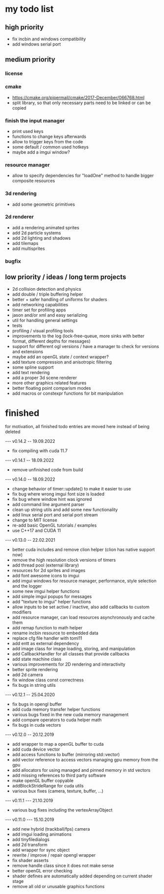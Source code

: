 # my todo list

## high priority
- fix incbin and windows compatibility
- add windows serial port

## medium priority

### license

### cmake
- https://cmake.org/pipermail/cmake/2017-December/066768.html
- split library, so that only necessary parts need to be linked or can be copied

### finish the input manager
- print used keys
- functions to change keys afterwards
- allow to trigger keys from the code
- some default / common used hotkeys
- maybe add a imgui window?

### resource manager
- allow to specify dependencies for "loadOne" method to handle bigger composite resources

### 3d rendering
- add some geometric primitives

### 2d renderer
- add a rendering animated sprites
- add 2d particle systems
- add 2d lighting and shadows
- add tilemaps
- add multisprites

### bugfix

## low priority / ideas / long term projects
- 2d collision detection and physics
- add double / triple buffering helper
- better + safer handling of uniforms for shaders
- add networking capabilities
- timer set for profiling apps
- jason and/or xml and easy serializing
- util for handling general settings
- tests
- profiling / visual profiling tools
- improvements to the log (lock-free-queue, more sinks with better format, different depths for messages)
- support for different ogl versions / have a manager to check for versions and extensions
- maybe add an openGL state / context wrapper?
- add texture compression and anisotropic filtering
- some spline support
- add text rendering
- add a proper 3d scene renderer
- more other graphics related features
- better floating point comparism modes
- add macros or constexpr functions for bit manipulation

# finished
for motivation, all finished todo entries are moved here instead of being deleted

--- v0.14.2 -- 19.09.2022
- fix compiling with cuda 11.7

--- v0.14.1 -- 18.09.2022
- remove unfinished code from build

--- v0.14.0 -- 18.09.2022
- change behavior of timer::update() to make it easier to use
- fix bug where wrong imgui font size is loaded
- fix bug where window hint was ignored
- add command line argument parser
- clean up string utils and add some new functionality
- add linux serial port and serial port stream
- change to MIT license
- re-add basic OpenGL tutorials / examples
- use C++17 and CUDA 11

--- v0.13.0 -- 22.02.2021
- better cuda includes and remove clion helper (clion has native support now)
- remove the high resolution clock versions of timers
- add thread pool (external library)
- resources for 2d sprites and images
- add font awesome icons to imgui
- add imgui windows for resource manager, performance, style selection and the logger
- some new imgui helper functions
- add simple imgui popups for messages
- add "texture to imgui" helper functions
- allow inputs to be set active / inactive, also add callbacks to custom modifiers
- add resource manager, can load resources asynchronously and cache them
- add remap function to math helper
- rename incbin resource to embedded data
- replace cfg file handler with toml11
- add entt as external dependency
- add image class for image loading, storing, and manipulation
- add CallbackHandler for all classes that provide callbacks
- add state machine class
- various improvements for 2D rendering and interactivity
- better sprite rendering
- add 2d camera
- fix window class const correctness
- fix bugs in string utils

--- v0.12.1 -- 25.04.2020
- fix bugs in opengl buffer
- add cuda memory transfer helper functions
- various bugs fixed in the new cuda memory management
- add compare operators to cuda helper math
- fix bugs in cuda vectors

--- v0.12.0 -- 20.12.2019 
- add wrapper to map a openGL buffer to cuda
- add cuda device vector
- add access functions to buffer (mirroring std::vector)
- add vector reference to access vectors managing gpu memory from the gpu
- add allocators for using managed and pinned memory in std vectors
- add missing references to third party software
- make openGL buffer copyable
- addBlockStrideRange for cuda utils
- various bux fixes (camera, texture, buffer, ...)

--- v0.11.1 --- 21.10.2019
- various bug fixes including the vertexArrayObject

--- v0.11.0 --- 15.10.2019
- add new hybrid (trackball/fps) camera
- add imgui loading animations
- add tinyfiledialogs
- add 2d transform 
- add wrapper for sync object
- rewrite / improve / repair opengl wrapper
- fix shader asserts
- remove handle class since it does not make sense
- better openGL error checking
- shader defines are automatically added depending on current shader stage
- remove all old or unusable graphics functions
